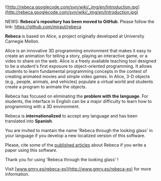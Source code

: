 ![http://rebeca.googlecode.com/svn/wiki/_img/en/Introduction.jpg](http://rebeca.googlecode.com/svn/wiki/_img/en/Introduction.jpg)<br />

NEWS: **Rebeca's repository has been moved to GitHub**. Please follow the link: https://github.com/miraut/rebeca

**Rebeca** is based on Alice, a project originally developed at University Carnegie Mellon.

Alice is an innovative 3D programming environment that makes it easy to create an animation for telling a story, playing an interactive game, or a video to share on the web. Alice is a freely available teaching tool designed to be a student's first exposure to object-oriented programming. It allows students to learn fundamental programming concepts in the context of creating animated movies and simple video games. In Alice, 3-D objects (e.g., people, animals, and vehicles) populate a virtual world and students create a program to animate the objects.

Rebeca has focused on eliminating the **problem with the language**. For students, the interface in English can be a major difficulty to learn how to programming with a 3D environment.

Rebeca is **internationalized** to accept any language and has been translated into **Spanish**.

You are invited to mantain the name 'Rebeca through the looking glass' in your language if you develop a new localized version of this software.

Please, cite some of the [published articles](http://www.gmrv.es/rebeca-es/publicaciones.html) about Rebeca if you write a paper using this software.


Thank you for using 'Rebeca through the looking glass' !

Visit [www.gmrv.es/rebeca-es](http://www.gmrv.es/rebeca-es) for more information.
